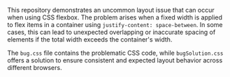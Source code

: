This repository demonstrates an uncommon layout issue that can occur when using CSS flexbox. The problem arises when a fixed width is applied to flex items in a container using `justify-content: space-between`. In some cases, this can lead to unexpected overlapping or inaccurate spacing of elements if the total width exceeds the container's width.

The `bug.css` file contains the problematic CSS code, while `bugSolution.css` offers a solution to ensure consistent and expected layout behavior across different browsers.
